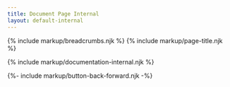 ```yaml
---
title: Document Page Internal
layout: default-internal
---
```


{% include markup/breadcrumbs.njk %}
{% include markup/page-title.njk %}

{% include markup/documentation-internal.njk %}

<div class="container-fluid">
  {%- include markup/button-back-forward.njk -%}
</div>
